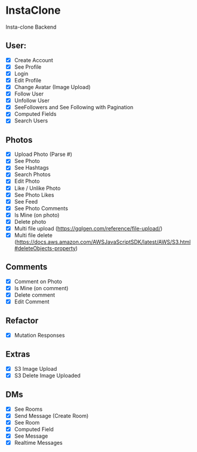 # InstaClone

Insta-clone Backend

## User:

- [x] Create Account
- [x] See Profile
- [x] Login
- [x] Edit Profile
- [x] Change Avatar (Image Upload)
- [x] Follow User
- [x] Unfollow User
- [x] SeeFollowers and See Following with Pagination
- [x] Computed Fields
- [x] Search Users

## Photos

- [x] Upload Photo (Parse #)
- [x] See Photo
- [x] See Hashtags
- [x] Search Photos
- [x] Edit Photo
- [x] Like / Unlike Photo
- [x] See Photo Likes
- [x] See Feed
- [x] See Photo Comments
- [x] Is Mine (on photo)
- [x] Delete photo
- [x] Multi file upload (https://gqlgen.com/reference/file-upload/)
- [x] Multi file delete (https://docs.aws.amazon.com/AWSJavaScriptSDK/latest/AWS/S3.html#deleteObjects-property)

## Comments

- [x] Comment on Photo
- [x] Is Mine (on comment)
- [x] Delete comment
- [x] Edit Comment

## Refactor

- [x] Mutation Responses

## Extras

- [x] S3 Image Upload
- [x] S3 Delete Image Uploaded

## DMs

- [x] See Rooms
- [x] Send Message (Create Room)
- [x] See Room
- [x] Computed Field
- [x] See Message
- [x] Realtime Messages
